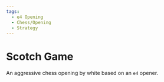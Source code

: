 ```yaml
---
tags:
  - e4 Opening
  - Chess/Opening
  - Strategy
---
```

# Scotch Game

An aggressive chess opening by white based on an `e4` opener.

